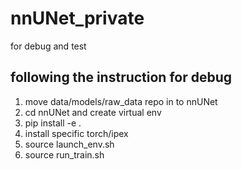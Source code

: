 # nnUNet_private
for debug and test


## following the instruction for debug
1. move data/models/raw_data repo in to nnUNet 
2. cd nnUNet and create virtual env 
3. pip install -e .
4. install specific torch/ipex
5. source launch_env.sh
6. source run_train.sh 